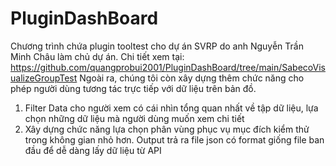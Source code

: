 # PluginDashBoard
Chương trình chứa plugin tooltest cho dự án SVRP do anh Nguyễn Trần Minh Châu làm chủ dự án. Chi tiết xem tại: https://github.com/quangprobui2001/PluginDashBoard/tree/main/SabecoVisualizeGroupTest
Ngoài ra, chúng tôi còn xây dựng thêm chức năng cho phép người dùng tương tác trực tiếp với dữ liệu trên bản đồ.
1.  Filter Data cho người xem có cái nhìn tổng quan nhất về tập dữ liệu, lựa chọn những dữ liệu mà người dùng muốn xem chi tiết
2.  Xây dựng chức năng lựa chọn phân vùng phục vụ mục đích kiểm thử trong không gian nhỏ hơn. Output trả ra file json có format giống file ban đầu để dễ dàng lấy dữ liệu từ API
